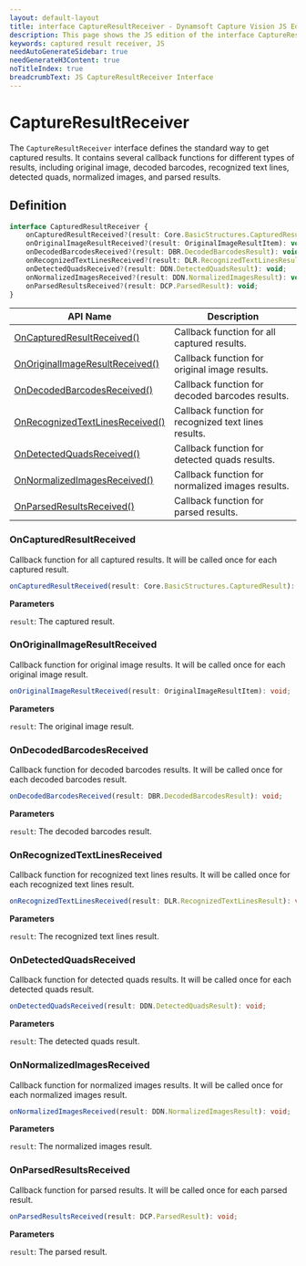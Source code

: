 ```yaml
---
layout: default-layout
title: interface CaptureResultReceiver - Dynamsoft Capture Vision JS Edition API Reference
description: This page shows the JS edition of the interface CaptureResultReceiver in CaptureVisionRouter Module.
keywords: captured result receiver, JS
needAutoGenerateSidebar: true
needGenerateH3Content: true
noTitleIndex: true
breadcrumbText: JS CaptureResultReceiver Interface
---
```


# CaptureResultReceiver

The `CaptureResultReceiver` interface defines the standard way to get captured results. It contains several callback functions for different types of results, including original image, decoded barcodes, recognized text lines, detected quads, normalized images, and parsed results.

## Definition

```typescript
interface CapturedResultReceiver {
    onCapturedResultReceived?(result: Core.BasicStructures.CapturedResult): void;
    onOriginalImageResultReceived?(result: OriginalImageResultItem): void;
    onDecodedBarcodesReceived?(result: DBR.DecodedBarcodesResult): void;
    onRecognizedTextLinesReceived?(result: DLR.RecognizedTextLinesResult):void;
    onDetectedQuadsReceived?(result: DDN.DetectedQuadsResult): void;
    onNormalizedImagesReceived?(result: DDN.NormalizedImagesResult): void;
    onParsedResultsReceived?(result: DCP.ParsedResult): void;
} 
```

| API Name                                                            | Description                                          |
| ------------------------------------------------------------------- | ---------------------------------------------------- |
| [OnCapturedResultReceived()](#oncapturedresultreceived)           | Callback function for all captured results.          |
| [OnOriginalImageResultReceived()](#onoriginalimageresultreceived) | Callback function for original image results.        |
| [OnDecodedBarcodesReceived()](#ondecodedbarcodesreceived)         | Callback function for decoded barcodes results.      |
| [OnRecognizedTextLinesReceived()](#onrecognizedtextlinesreceived) | Callback function for recognized text lines results. |
| [OnDetectedQuadsReceived()](#ondetectedquadsreceived)             | Callback function for detected quads results.        |
| [OnNormalizedImagesReceived()](#onnormalizedimagesreceived)       | Callback function for normalized images results.     |
| [OnParsedResultsReceived()](#onparsedresultsreceived)             | Callback function for parsed results.                |

### OnCapturedResultReceived

Callback function for all captured results. It will be called once for each captured result.

```typescript
onCapturedResultReceived(result: Core.BasicStructures.CapturedResult): void;
```

**Parameters**

`result`: The captured result.

### OnOriginalImageResultReceived

Callback function for original image results. It will be called once for each original image result.

```typescript
onOriginalImageResultReceived(result: OriginalImageResultItem): void;
```

**Parameters**

`result`: The original image result.

### OnDecodedBarcodesReceived

Callback function for decoded barcodes results. It will be called once for each decoded barcodes result.

```typescript
onDecodedBarcodesReceived(result: DBR.DecodedBarcodesResult): void;
```

**Parameters**

`result`: The decoded barcodes result.

### OnRecognizedTextLinesReceived

Callback function for recognized text lines results. It will be called once for each recognized text lines result.

```typescript
onRecognizedTextLinesReceived(result: DLR.RecognizedTextLinesResult): void;
```

**Parameters**

`result`: The recognized text lines result.

### OnDetectedQuadsReceived

Callback function for detected quads results. It will be called once for each detected quads result.

```typescript
onDetectedQuadsReceived(result: DDN.DetectedQuadsResult): void;
```

**Parameters**

`result`: The detected quads result.

### OnNormalizedImagesReceived

Callback function for normalized images results. It will be called once for each normalized images result.

```typescript
onNormalizedImagesReceived(result: DDN.NormalizedImagesResult): void;
```

**Parameters**

`result`: The normalized images result.

### OnParsedResultsReceived

Callback function for parsed results. It will be called once for each parsed result.

```typescript
onParsedResultsReceived(result: DCP.ParsedResult): void;
```

**Parameters**

`result`: The parsed result.